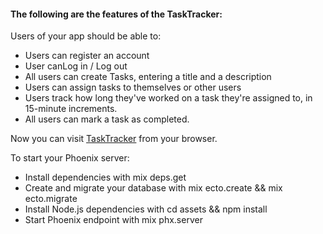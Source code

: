
#### The following are the features of the TaskTracker:
Users of your app should be able to:

* Users can register an account
* User canLog in / Log out
* All users can create Tasks, entering a title and a description
* Users can assign tasks to themselves or other users
* Users track how long they've worked on a task they're assigned to, in 15-minute increments.
* All users can mark a task as completed. 
    
Now you can visit [TaskTracker](http://tasks3.curiousmind.tech/) from your browser.

To start your Phoenix server:

* Install dependencies with mix deps.get
* Create and migrate your database with mix ecto.create && mix ecto.migrate
* Install Node.js dependencies with cd assets && npm install
* Start Phoenix endpoint with mix phx.server












